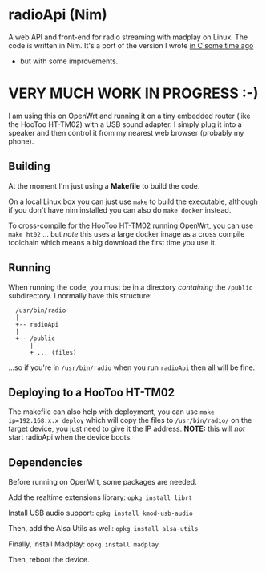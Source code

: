 # radioApi (Nim)
A web API and front-end for radio streaming with madplay on Linux. The code is written in Nim.
It's a port of the version I wrote [in C some time ago](https://github.com/davidsblog/radioApi)
- but with some improvements.

# VERY MUCH WORK IN PROGRESS :-)

I am using this on OpenWrt and running it on a tiny embedded router (like the HooToo HT-TM02) with a USB sound adapter.
I simply plug it into a speaker and then control it from my nearest web browser (probably my phone).

## Building
At the moment I'm just using a **Makefile** to build the code.

On a local Linux box you can just use `make` to build the executable, although if you don't have nim
installed you can also do `make docker` instead.

To cross-compile for the HooToo HT-TM02 running OpenWrt, you can use `make ht02` ... but *note* this uses a
large docker image as a cross compile toolchain which means a big download the first time you use it.

## Running
When running the code, you must be in a directory *containing* the `/public` subdirectory. I normally have
this structure:

```
  /usr/bin/radio
  |
  +-- radioApi
  |
  +-- /public
      |
      + ... (files)
```

...so if you're in `/usr/bin/radio` when you run `radioApi` then all will be fine.

## Deploying to a HooToo HT-TM02
The makefile can also help with deployment, you can use `make ip=192.168.x.x deploy` which will copy
the files to `/usr/bin/radio/` on the target device, you just need to give it the IP address.
**NOTE:** this will _not_ start radioApi when the device boots.

## Dependencies
Before running on OpenWrt, some packages are needed.

Add the realtime extensions library:
`opkg install librt`

Install USB audio support:
`opkg install kmod-usb-audio`

Then, add the Alsa Utils as well:
`opkg install alsa-utils`

Finally, install Madplay:
`opkg install madplay`

Then, reboot the device.

